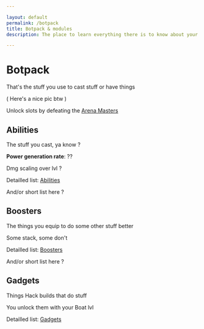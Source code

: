 ```yaml
---

layout: default
permalink: /botpack
title: Botpack & modules
description: The place to learn everything there is to know about your Botpack and its Modules!

---
```


# Botpack

That's the stuff you use to cast stuff or have things

( Here's a nice pic btw )

Unlock slots by defeating the [Arena Masters](https://www.botworld.wiki/arena-masters)


## Abilities

The stuff you cast, ya know ?

**Power generation rate**: ??

Dmg scaling over lvl ?

Detailled list: [Abilities](https://www.botworld.wiki/abilities)

And/or short list here ?


## Boosters

The things you equip to do some other stuff better

Some stack, some don't

Detailled list: [Boosters](https://www.botworld.wiki/boosters)

And/or short list here ?


## Gadgets

Things Hack builds that do stuff

You unlock them with your Boat lvl

Detailled list: [Gadgets](https://www.botworld.wiki/gadgets)
